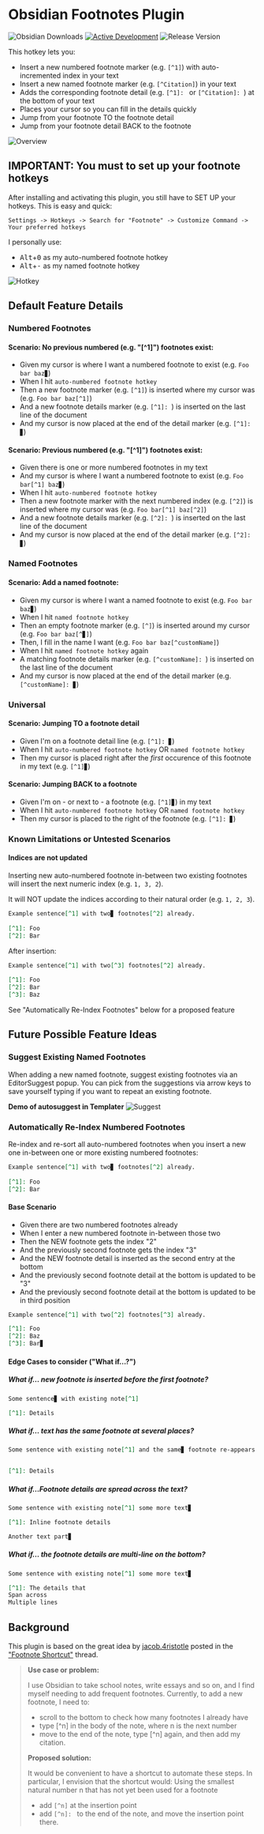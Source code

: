 # Obsidian Footnotes Plugin
![Obsidian Downloads](https://img.shields.io/badge/dynamic/json?logo=obsidian&color=%23483699&label=downloads&query=%24%5B%27obsidian-footnotes%27%5D.downloads&url=https%3A%2F%2Fraw.githubusercontent.com%2Fobsidianmd%2Fobsidian-releases%2Fmaster%2Fcommunity-plugin-stats.json) [![Active Development](https://img.shields.io/badge/Maintenance%20Level-Actively%20Developed-brightgreen.svg)](https://gist.github.com/cheerfulstoic/d107229326a01ff0f333a1d3476e068d) ![Release Version](https://img.shields.io/github/v/release/MichaBrugger/obsidian-footnotes)

This hotkey lets you:

- Insert a new numbered footnote marker (e.g. `[^1]`) with auto-incremented index in your text 
- Insert a new named footnote marker (e.g. `[^Citation]`) in your text
- Adds the corresponding footnote detail (e.g. `[^1]: ` or `[^Citation]: `) at the bottom of your text     
- Places your cursor so you can fill in the details quickly
- Jump from your footnote TO the footnote detail
- Jump from your footnote detail BACK to the footnote

![Overview](https://user-images.githubusercontent.com/68677082/228686351-fe71a0ec-be56-4d70-93c1-01925dd6380f.gif)

## IMPORTANT: You must to set up your footnote hotkeys

After installing and activating this plugin, you still have to SET UP your hotkeys. This is easy and quick:

`Settings -> Hotkeys -> Search for "Footnote" -> Customize Command -> Your preferred hotkeys`

I personally use: 
- <kbd>Alt</kbd>+<kbd>0</kbd> as my auto-numbered footnote hotkey
- <kbd>Alt</kbd>+<kbd>-</kbd> as my named footnote hotkey

![Hotkey](https://user-images.githubusercontent.com/68677082/228659877-8ea81271-37c4-4fdf-99de-1d4b6ca1c85f.png)

## Default Feature Details
### Numbered Footnotes
#### Scenario: No previous numbered (e.g. "[^1]") footnotes exist:
- Given my cursor is where I want a numbered footnote to exist (e.g. `Foo bar baz▊`)
- When I hit `auto-numbered footnote hotkey`
- Then a new footnote marker (e.g. `[^1]`) is inserted where my cursor was (e.g. `Foo bar baz[^1]`)
- And a new footnote details marker (e.g. `[^1]: `) is inserted on the last line of the document
- And my cursor is now placed at the end of the detail marker (e.g. `[^1]: ▊`)

#### Scenario: Previous numbered (e.g. "[^1]") footnotes exist:
- Given there is one or more numbered footnotes in my text 
- And my cursor is where I want a numbered footnote to exist (e.g. `Foo bar[^1] baz▊`)
- When I hit `auto-numbered footnote hotkey`
- Then a new footnote marker with the next numbered index (e.g. `[^2]`) is inserted where my cursor was (e.g. `Foo bar[^1] baz[^2]`)
- And a new footnote details marker (e.g. `[^2]: `) is inserted on the last line of the document
- And my cursor is now placed at the end of the detail marker (e.g. `[^2]: ▊`)

### Named Footnotes
#### Scenario: Add a named footnote:
- Given my cursor is where I want a named footnote to exist (e.g. `Foo bar baz▊`)
- When I hit `named footnote hotkey`
- Then an empty footnote marker (e.g. `[^]`) is inserted around my cursor (e.g. `Foo bar baz[^▊]`)
- Then, I fill in the name I want (e.g. `Foo bar baz[^customName]`)
- When I hit `named footnote hotkey` again
- A matching footnote details marker (e.g. `[^customName]: `) is inserted on the last line of the document
- And my cursor is now placed at the end of the detail marker (e.g. `[^customName]: ▊`)

### Universal
#### Scenario: Jumping TO a footnote detail
- Given I'm on a footnote detail line (e.g. `[^1]: ▊`)
- When I hit `auto-numbered footnote hotkey` OR `named footnote hotkey`
- Then my cursor is placed right after the *first* occurence of this footnote in my text (e.g. `[^1]▊`)

#### Scenario: Jumping BACK to a footnote
- Given I'm on - or next to - a footnote (e.g. `[^1]▊`) in my text
- When I hit `auto-numbered footnote hotkey` OR `named footnote hotkey`
- Then my cursor is placed to the right of the footnote (e.g. `[^1]: ▊`)

### Known Limitations or Untested Scenarios
#### Indices are not updated
Inserting new auto-numbered footnote in-between two existing footnotes will insert the next numeric index (e.g. `1, 3, 2`). 

It will NOT update the indices according to their natural order (e.g. `1, 2, 3`). 

```markdown
Example sentence[^1] with two▊ footnotes[^2] already.
  
[^1]: Foo
[^2]: Bar
```

After insertion:

```markdown
Example sentence[^1] with two[^3] footnotes[^2] already.
  
[^1]: Foo
[^2]: Bar
[^3]: Baz
```

See "Automatically Re-Index Footnotes" below for a proposed feature

## Future Possible Feature Ideas
### Suggest Existing Named Footnotes
When adding a new named footnote, suggest existing footnotes via an EditorSuggest popup. You can pick from the suggestions via arrow keys to save yourself typing if you want to repeat an existing footnote.

**Demo of autosuggest in Templater** ![Suggest](https://user-images.githubusercontent.com/68677082/228691255-f0d8b5ad-f98d-473a-8260-44919c117462.png)

### Automatically Re-Index Numbered Footnotes
Re-index and re-sort all auto-numbered footnotes when you insert a new one in-between one or more existing numbered footnotes:

```markdown
Example sentence[^1] with two▊ footnotes[^2] already.
  
[^1]: Foo
[^2]: Bar
```
#### Base Scenario
- Given there are two numbered footnotes already
- When I enter a new numbered footnote in-between those two
- Then the NEW footnote gets the index "2" 
- And the previously second footnote gets the index "3"
- And the NEW footnote detail is inserted as the second entry at the bottom
- And the previously second footnote detail at the bottom is updated to be "3"
- And the previously second footnote detail at the bottom is updated to be in third position

```markdown
Example sentence[^1] with two[^2] footnotes[^3] already.

[^1]: Foo
[^2]: Baz
[^3]: Bar▊
```

#### Edge Cases to consider ("What if...?")
##### What if... new footnote is inserted before the first footnote?
  ```markdown
  Some sentence▊ with existing note[^1]
  
  [^1]: Details
  ```
##### What if... text has the same footnote at several places?
  ```markdown
  Some sentence with existing note[^1] and the same▊ footnote re-appears later[^1].

  
  [^1]: Details
  ```
##### What if...Footnote details are spread across the text?
  ```markdown
  Some sentence with existing note[^1] some more text▊ 
  
  [^1]: Inline footnote details
  
  Another text part▊
  ```
##### What if... the footnote details are multi-line on the bottom?
  ```markdown
  Some sentence with existing note[^1] some more text▊ 
  
  [^1]: The details that
  Span across
  Multiple lines
  ```

## Background
This plugin is based on the great idea by [jacob.4ristotle](https://forum.obsidian.md/u/jacob.4ristotle/summary) posted in the ["Footnote Shortcut"](https://forum.obsidian.md/t/footnote-shortcut/8872) thread.

> **Use case or problem:**
>
> I use Obsidian to take school notes, write essays and so on, and I find myself needing to add frequent footnotes. Currently, to add a new footnote, I need to:
> - scroll to the bottom to check how many footnotes I already have
> - type [^n] in the body of the note, where n is the next number
> - move to the end of the note, type [^n] again, and then add my citation.
>
> **Proposed solution:**
>
> It would be convenient to have a shortcut to automate these steps. In particular, I envision that the shortcut would:
> Using the smallest natural number n that has not yet been used for a footnote
> - add `[^n]` at the insertion point
> - add `[^n]: ` to the end of the note, and move the insertion point there.
